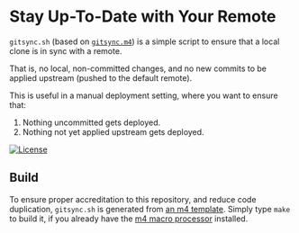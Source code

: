 # Stay Up-To-Date with Your Remote

`gitsync.sh` (based on [`gitsync.m4`](gitsync.m4)) is a simple script
to ensure that a local clone is in sync with a remote.

That is, no local, non-committed changes, and no new commits to be
applied upstream (pushed to the default remote).

This is useful in a manual deployment setting, where you want to
ensure that:

  1. Nothing uncommitted gets deployed.
  2. Nothing not yet applied upstream gets deployed.

[![License](https://img.shields.io/badge/license-MIT-blue.svg)](https://github.com/oleks/gitsync/blob/master/LICENSE)

## Build

To ensure proper accreditation to this repository, and reduce code
duplication, `gitsync.sh` is generated from [an m4
template](gitsync.m4). Simply type `make` to build it, if you already
have the [m4 macro processor](https://www.gnu.org/software/m4/m4.html)
installed.
